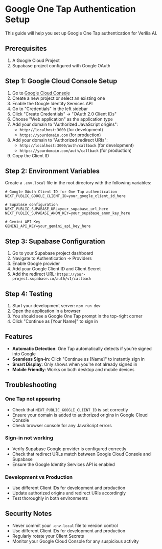# Google One Tap Authentication Setup

This guide will help you set up Google One Tap authentication for Verilia AI.

## Prerequisites

1. A Google Cloud Project
2. Supabase project configured with Google OAuth

## Step 1: Google Cloud Console Setup

1. Go to [Google Cloud Console](https://console.cloud.google.com/)
2. Create a new project or select an existing one
3. Enable the Google Identity Services API
4. Go to "Credentials" in the left sidebar
5. Click "Create Credentials" → "OAuth 2.0 Client IDs"
6. Choose "Web application" as the application type
7. Add your domain to "Authorized JavaScript origins":
   - `http://localhost:3000` (for development)
   - `https://yourdomain.com` (for production)
8. Add your domain to "Authorized redirect URIs":
   - `http://localhost:3000/auth/callback` (for development)
   - `https://yourdomain.com/auth/callback` (for production)
9. Copy the Client ID

## Step 2: Environment Variables

Create a `.env.local` file in the root directory with the following variables:

```env
# Google OAuth Client ID for One Tap authentication
NEXT_PUBLIC_GOOGLE_CLIENT_ID=your_google_client_id_here

# Supabase configuration
NEXT_PUBLIC_SUPABASE_URL=your_supabase_url_here
NEXT_PUBLIC_SUPABASE_ANON_KEY=your_supabase_anon_key_here

# Gemini API Key
GEMINI_API_KEY=your_gemini_api_key_here
```

## Step 3: Supabase Configuration

1. Go to your Supabase project dashboard
2. Navigate to Authentication → Providers
3. Enable Google provider
4. Add your Google Client ID and Client Secret
5. Add the redirect URL: `https://your-project.supabase.co/auth/v1/callback`

## Step 4: Testing

1. Start your development server: `npm run dev`
2. Open the application in a browser
3. You should see a Google One Tap prompt in the top-right corner
4. Click "Continue as [Your Name]" to sign in

## Features

- **Automatic Detection**: One Tap automatically detects if you're signed into Google
- **Seamless Sign-in**: Click "Continue as [Name]" to instantly sign in
- **Smart Display**: Only shows when you're not already signed in
- **Mobile Friendly**: Works on both desktop and mobile devices

## Troubleshooting

### One Tap not appearing
- Check that `NEXT_PUBLIC_GOOGLE_CLIENT_ID` is set correctly
- Ensure your domain is added to authorized origins in Google Cloud Console
- Check browser console for any JavaScript errors

### Sign-in not working
- Verify Supabase Google provider is configured correctly
- Check that redirect URLs match between Google Cloud Console and Supabase
- Ensure the Google Identity Services API is enabled

### Development vs Production
- Use different Client IDs for development and production
- Update authorized origins and redirect URIs accordingly
- Test thoroughly in both environments

## Security Notes

- Never commit your `.env.local` file to version control
- Use different Client IDs for development and production
- Regularly rotate your Client Secrets
- Monitor your Google Cloud Console for any suspicious activity 